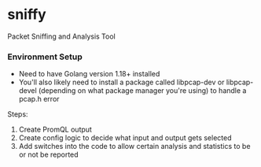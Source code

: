 # sniffy
Packet Sniffing and Analysis Tool

### Environment Setup
- Need to have Golang version 1.18+ installed
- You'll also likely need to install a package called libpcap-dev or libpcap-devel (depending on what package manager you're using) to handle a pcap.h error


Steps:

1) Create PromQL output
2) Create config logic to decide what input and output gets selected
3) Add switches into the code to allow certain analysis and statistics to be or not be reported
